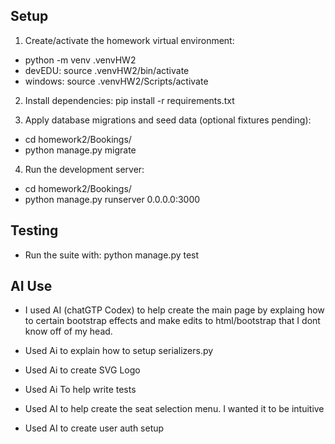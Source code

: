 ## Setup
1. Create/activate the homework virtual environment: 
- python -m venv .venvHW2 
- devEDU: source .venvHW2/bin/activate
- windows: source .venvHW2/Scripts/activate

2. Install dependencies: pip install -r requirements.txt

3. Apply database migrations and seed data (optional fixtures pending): 
- cd homework2/Bookings/
- python manage.py migrate

4. Run the development server: 
- cd homework2/Bookings/
- python manage.py runserver 0.0.0.0:3000


## Testing
- Run the suite with: python manage.py test

## AI Use

- I used AI (chatGTP Codex) to help create the main page by explaing how to certain bootstrap effects and make edits to html/bootstrap that I dont know off of my head.

- Used Ai to explain how to setup serializers.py

- Used Ai to create SVG Logo

- Used Ai To help write tests

- Used AI to help create the seat selection menu. I wanted it to be intuitive

- Used AI to create user auth setup


